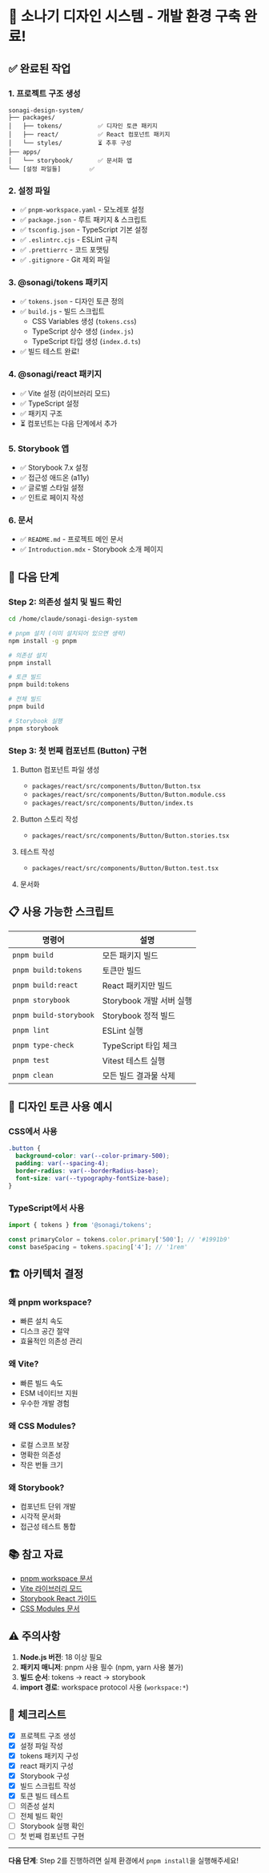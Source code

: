 # 🎉 소나기 디자인 시스템 - 개발 환경 구축 완료!

## ✅ 완료된 작업

### 1. 프로젝트 구조 생성
```
sonagi-design-system/
├── packages/
│   ├── tokens/          ✅ 디자인 토큰 패키지
│   ├── react/           ✅ React 컴포넌트 패키지
│   └── styles/          ⏳ 추후 구성
├── apps/
│   └── storybook/       ✅ 문서화 앱
└── [설정 파일들]        ✅
```

### 2. 설정 파일
- ✅ `pnpm-workspace.yaml` - 모노레포 설정
- ✅ `package.json` - 루트 패키지 & 스크립트
- ✅ `tsconfig.json` - TypeScript 기본 설정
- ✅ `.eslintrc.cjs` - ESLint 규칙
- ✅ `.prettierrc` - 코드 포맷팅
- ✅ `.gitignore` - Git 제외 파일

### 3. @sonagi/tokens 패키지
- ✅ `tokens.json` - 디자인 토큰 정의
- ✅ `build.js` - 빌드 스크립트
  - CSS Variables 생성 (`tokens.css`)
  - TypeScript 상수 생성 (`index.js`)
  - TypeScript 타입 생성 (`index.d.ts`)
- ✅ 빌드 테스트 완료!

### 4. @sonagi/react 패키지
- ✅ Vite 설정 (라이브러리 모드)
- ✅ TypeScript 설정
- ✅ 패키지 구조
- ⏳ 컴포넌트는 다음 단계에서 추가

### 5. Storybook 앱
- ✅ Storybook 7.x 설정
- ✅ 접근성 애드온 (a11y)
- ✅ 글로벌 스타일 설정
- ✅ 인트로 페이지 작성

### 6. 문서
- ✅ `README.md` - 프로젝트 메인 문서
- ✅ `Introduction.mdx` - Storybook 소개 페이지

## 🚀 다음 단계

### Step 2: 의존성 설치 및 빌드 확인
```bash
cd /home/claude/sonagi-design-system

# pnpm 설치 (이미 설치되어 있으면 생략)
npm install -g pnpm

# 의존성 설치
pnpm install

# 토큰 빌드
pnpm build:tokens

# 전체 빌드
pnpm build

# Storybook 실행
pnpm storybook
```

### Step 3: 첫 번째 컴포넌트 (Button) 구현
1. Button 컴포넌트 파일 생성
   - `packages/react/src/components/Button/Button.tsx`
   - `packages/react/src/components/Button/Button.module.css`
   - `packages/react/src/components/Button/index.ts`

2. Button 스토리 작성
   - `packages/react/src/components/Button/Button.stories.tsx`

3. 테스트 작성
   - `packages/react/src/components/Button/Button.test.tsx`

4. 문서화

## 📋 사용 가능한 스크립트

| 명령어 | 설명 |
|--------|------|
| `pnpm build` | 모든 패키지 빌드 |
| `pnpm build:tokens` | 토큰만 빌드 |
| `pnpm build:react` | React 패키지만 빌드 |
| `pnpm storybook` | Storybook 개발 서버 실행 |
| `pnpm build-storybook` | Storybook 정적 빌드 |
| `pnpm lint` | ESLint 실행 |
| `pnpm type-check` | TypeScript 타입 체크 |
| `pnpm test` | Vitest 테스트 실행 |
| `pnpm clean` | 모든 빌드 결과물 삭제 |

## 🎨 디자인 토큰 사용 예시

### CSS에서 사용
```css
.button {
  background-color: var(--color-primary-500);
  padding: var(--spacing-4);
  border-radius: var(--borderRadius-base);
  font-size: var(--typography-fontSize-base);
}
```

### TypeScript에서 사용
```typescript
import { tokens } from '@sonagi/tokens';

const primaryColor = tokens.color.primary['500']; // '#1991b9'
const baseSpacing = tokens.spacing['4']; // '1rem'
```

## 🏗️ 아키텍처 결정

### 왜 pnpm workspace?
- 빠른 설치 속도
- 디스크 공간 절약
- 효율적인 의존성 관리

### 왜 Vite?
- 빠른 빌드 속도
- ESM 네이티브 지원
- 우수한 개발 경험

### 왜 CSS Modules?
- 로컬 스코프 보장
- 명확한 의존성
- 작은 번들 크기

### 왜 Storybook?
- 컴포넌트 단위 개발
- 시각적 문서화
- 접근성 테스트 통합

## 📚 참고 자료

- [pnpm workspace 문서](https://pnpm.io/workspaces)
- [Vite 라이브러리 모드](https://vitejs.dev/guide/build.html#library-mode)
- [Storybook React 가이드](https://storybook.js.org/docs/react/get-started/introduction)
- [CSS Modules 문서](https://github.com/css-modules/css-modules)

## ⚠️ 주의사항

1. **Node.js 버전**: 18 이상 필요
2. **패키지 매니저**: pnpm 사용 필수 (npm, yarn 사용 불가)
3. **빌드 순서**: tokens → react → storybook
4. **import 경로**: workspace protocol 사용 (`workspace:*`)

## 🎯 체크리스트

- [x] 프로젝트 구조 생성
- [x] 설정 파일 작성
- [x] tokens 패키지 구성
- [x] react 패키지 구성
- [x] Storybook 구성
- [x] 빌드 스크립트 작성
- [x] 토큰 빌드 테스트
- [ ] 의존성 설치
- [ ] 전체 빌드 확인
- [ ] Storybook 실행 확인
- [ ] 첫 번째 컴포넌트 구현

---

**다음 단계**: Step 2를 진행하려면 실제 환경에서 `pnpm install`을 실행해주세요!

